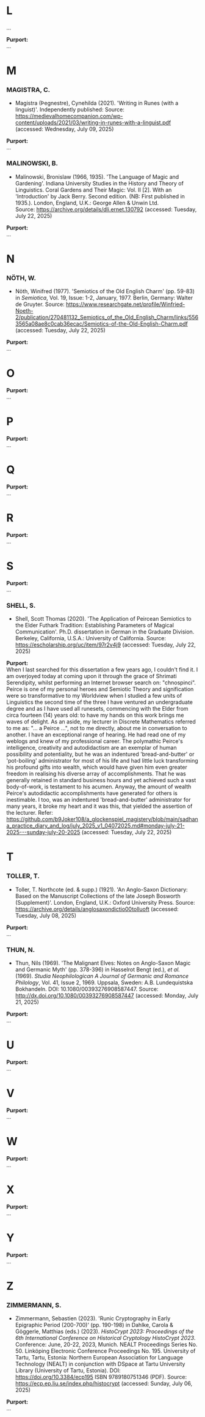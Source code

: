 # L #

...

**Purport:**<br>
...

# M #

### MAGISTRA, C. ###

* Magistra (Þegnestre), Cynehilda (2021). 'Writing in Runes (with a linguist)'. Independently published: Source: https://medievalhomecompanion.com/wp-content/uploads/2021/03/writing-in-runes-with-a-linguist.pdf (accessed: Wednesday, July 09, 2025)

**Purport:**<br>
...

### MALINOWSKI, B. ###

* Malinowski, Bronislaw (1966, 1935). 'The Language of Magic and Gardening'. Indiana University Studies in the History and Theory of Linguistics. Coral Gardens and Their Magic: Vol. II \[2]. With an 'Introduction' by Jack Berry. Second edition. (NB: First published in 1935.). London, England, U.K.: George Allen & Unwin Ltd. Source: https://archive.org/details/dli.ernet.130792 (accessed: Tuesday, July 22, 2025)

**Purport:**<br>
...

# N #

### NÖTH, W. ###

* Nöth, Winifred (1977). 'Semiotics of the Old English Charm' (pp. 59-83) in *Semiotica*, Vol. 19, Issue: 1-2, January, 1977. Berlin, Germany: Walter de Gruyter. Source: https://www.researchgate.net/profile/Winfried-Noeth-2/publication/270481132_Semiotics_of_the_Old_English_Charm/links/5563565a08ae8c0cab36ecac/Semiotics-of-the-Old-English-Charm.pdf (accessed: Tuesday, July 22, 2025)

**Purport:**<br>
...

# O #

**Purport:**<br>
...

# P #

**Purport:**<br>
...

# Q #

**Purport:**<br>
...

# R #

**Purport:**<br>
...

# S #

**Purport:**<br>
...

### SHELL, S. ###

* Shell, Scott Thomas (2020). 'The Application of Peircean Semiotics to the Elder Futhark Tradition: Establishing Parameters of Magical Communication'. Ph.D. dissertation in German in the Graduate Division. Berkeley, California, U.S.A.:  University of California. Source: https://escholarship.org/uc/item/97r2v4j9 (accessed: Tuesday, July 22, 2025)

**Purport:**<br>
When I last searched for this dissertation a few years ago, I couldn't find it. I am overjoyed today at coming upon it through the grace of Shrimati Serendipity, whilst performing an Internet browser search on: "chnospinci". Peirce is one of my personal heroes and Semiotic Theory and signification were so transformative to my Worldview when I studied a few units of Linguistics the second time of the three I have ventured an undergraduate degree and as I have used all runesets, commencing with the Elder from circa fourteen (14) years old: to have my hands on this work brings me waves of delight. As an aside, my lecturer in Discrete Mathematics referred to me as: "... a Peirce ...", not to me directly, about me in conversation to another. I have an exceptional range of hearing. He had read one of my weblogs and knew of my professional career. The polymathic Peirce's intelligence, creativity and autodidactism are an exemplar of human possibility and potentiality, but he was an indentured 'bread-and-butter' or 'pot-boiling' administrator for most of his life and had little luck transforming his profound gifts into wealth, which would have given him even greater freedom in realising his diverse array of accomplishments. That he was generally retained in standard business hours and yet achieved such a vast body-of-work, is testament to his acumen. Anyway, the amount of wealth Peirce's autodidactic accomplishments have generated for others is inestimable. I too, was an indentured 'bread-and-butter' administrator for many years, it broke my heart and it was this, that yielded the assertion of the lecturer. Refer: https://github.com/b9Joker108/a_glockenspiel_magistery/blob/main/sadhana_practice_diary_and_log/july_2025_v1_04072025.md#monday-july-21-2025---sunday-july-20-2025 (accessed: Tuesday, July 22, 2025)

# T #

### TOLLER, T. ###

* Toller, T. Northcote (ed. & supp.) (1921). 'An Anglo-Saxon Dictionary: Based on the Manuscript Collections of the late Joseph Bosworth (Supplement)'. London, England, U.K.: Oxford University Press. Source: https://archive.org/details/anglosaxondictio00tolluoft (accessed: Tuesday, July 08, 2025)

**Purport:**<br>
...

### THUN, N. ###

* Thun, Nils (1969). 'The Malignant Elves: Notes on Anglo-Saxon Magic and Germanic Myth' (pp. 378-396) in Hasselrot Bengt (ed.), *et al.* (1969). *Studia Neophilologican A Journal of Germanic and Romance Philology*, Vol. 41, Issue 2, 1969. Uppsala, Sweden: A.B. Lundequistska Bokhandeln. DOI: 10.1080/00393276908587447. Source: http://dx.doi.org/10.1080/00393276908587447 (accessed: Monday, July 21, 2025)

**Purport:**<br>
...


# U #

**Purport:**<br>
...

# V #

**Purport:**<br>
...

# W #

**Purport:**<br>
...

# X #

**Purport:**<br>
...

# Y #

**Purport:**<br>
...

# Z #

### ZIMMERMANN, S. ###

* Zimmermann, Sebastien (2023). 'Runic Cryptography in Early Epigraphic Period (200-700)' (pp. 190-198) in Dahlke, Carola & Göggerle, Matthias (eds.) (2023). *HistoCrypt 2023: Proceedings of the 6th International Conference on Historical Cryptology HistoCrypt 2023*. Conference: June, 20-22, 2023,  Munich. NEALT Proceedings Series No. 50. Linköping Electronic Conference Proceedings No. 195. University of Tartu, Tartu, Estonia: Northern European Association for Language Technology (NEALT) in conjunction with DSpace at Tartu University Library (University of Tartu, Estonia). DOI: https://doi.org/10.3384/ecp195 ISBN 9789180751346 (PDF). Source: https://ecp.ep.liu.se/index.php/histocrypt (accessed: Sunday, July 06, 2025)  

**Purport:**<br>
...

